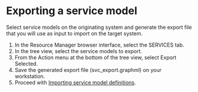 # Exporting a service model

Select service models on the originating system and generate the export
file that you will use as input to import on the target system.

1.   In the Resource Manager browser interface, select the SERVICES tab.
2.   In the tree view, select the service models to export.
3.   From the Action menu at the bottom of the tree view, select Export
    Selected.
4.   Save the generated export file (svc_export.graphml) on your
    workstation.
5.   Proceed with [Importing service model definitions](/imp/install/importing.html).


